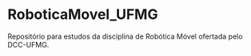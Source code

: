 # RoboticaMovel_UFMG
Repositório para estudos da disciplina de Robótica Móvel ofertada pelo DCC-UFMG.
